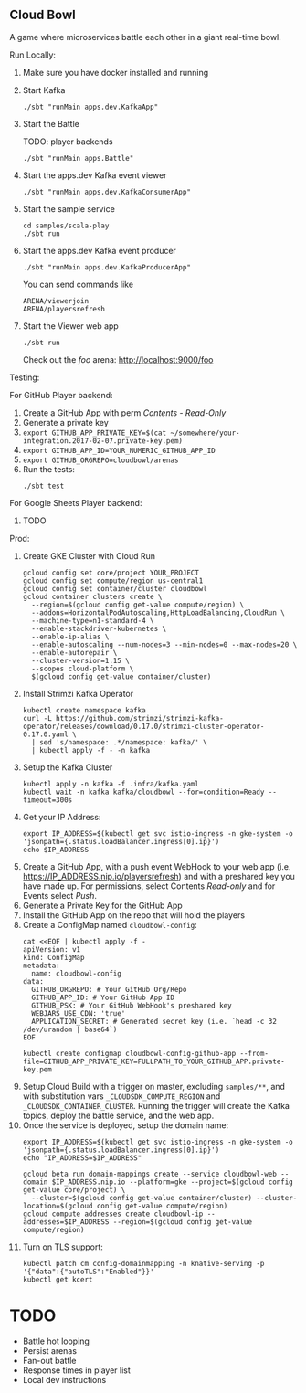 Cloud Bowl
----------

A game where microservices battle each other in a giant real-time bowl.


Run Locally:
1. Make sure you have docker installed and running
1. Start Kafka
    ```
    ./sbt "runMain apps.dev.KafkaApp"
    ```
1. Start the Battle

    TODO: player backends
    ```
    ./sbt "runMain apps.Battle"
    ```
1. Start the apps.dev Kafka event viewer
    ```
    ./sbt "runMain apps.dev.KafkaConsumerApp"
    ```
1. Start the sample service
    ```
    cd samples/scala-play
    ./sbt run
    ```
1. Start the apps.dev Kafka event producer
    ```
    ./sbt "runMain apps.dev.KafkaProducerApp"
    ```
    You can send commands like
    ```
    ARENA/viewerjoin
    ARENA/playersrefresh
    ```
1. Start the Viewer web app
    ```
    ./sbt run
    ```
    Check out the *foo* arena: [http://localhost:9000/foo](http://localhost:9000/foo)


Testing:

For GitHub Player backend:

1. Create a GitHub App with perm *Contents - Read-Only*
1. Generate a private key
1. `export GITHUB_APP_PRIVATE_KEY=$(cat ~/somewhere/your-integration.2017-02-07.private-key.pem)`
1. `export GITHUB_APP_ID=YOUR_NUMERIC_GITHUB_APP_ID`
1. `export GITHUB_ORGREPO=cloudbowl/arenas`
1. Run the tests:
    ```
    ./sbt test
    ```

For Google Sheets Player backend:

1. TODO


Prod:
1. Create GKE Cluster with Cloud Run
    ```
    gcloud config set core/project YOUR_PROJECT
    gcloud config set compute/region us-central1
    gcloud config set container/cluster cloudbowl
    gcloud container clusters create \
      --region=$(gcloud config get-value compute/region) \
      --addons=HorizontalPodAutoscaling,HttpLoadBalancing,CloudRun \
      --machine-type=n1-standard-4 \
      --enable-stackdriver-kubernetes \
      --enable-ip-alias \
      --enable-autoscaling --num-nodes=3 --min-nodes=0 --max-nodes=20 \
      --enable-autorepair \
      --cluster-version=1.15 \
      --scopes cloud-platform \
      $(gcloud config get-value container/cluster)
    ```
1. Install Strimzi Kafka Operator
    ```
    kubectl create namespace kafka
    curl -L https://github.com/strimzi/strimzi-kafka-operator/releases/download/0.17.0/strimzi-cluster-operator-0.17.0.yaml \
      | sed 's/namespace: .*/namespace: kafka/' \
      | kubectl apply -f - -n kafka
    ```
1. Setup the Kafka Cluster
    ```
    kubectl apply -n kafka -f .infra/kafka.yaml
    kubectl wait -n kafka kafka/cloudbowl --for=condition=Ready --timeout=300s
    ```
1. Get your IP Address:
    ```
    export IP_ADDRESS=$(kubectl get svc istio-ingress -n gke-system -o 'jsonpath={.status.loadBalancer.ingress[0].ip}')
    echo $IP_ADDRESS
    ```
1. Create a GitHub App, with a push event WebHook to your web app (i.e. https://IP_ADDRESS.nip.io/playersrefresh) and with a preshared key you have made up.  For permissions, select Contents *Read-only* and for Events select *Push*.
1. Generate a Private Key for the GitHub App
1. Install the GitHub App on the repo that will hold the players
1. Create a ConfigMap named `cloudbowl-config`:
    ```
    cat <<EOF | kubectl apply -f -
    apiVersion: v1
    kind: ConfigMap
    metadata:
      name: cloudbowl-config
    data:
      GITHUB_ORGREPO: # Your GitHub Org/Repo
      GITHUB_APP_ID: # Your GitHub App ID
      GITHUB_PSK: # Your GitHub WebHook's preshared key
      WEBJARS_USE_CDN: 'true'
      APPLICATION_SECRET: # Generated secret key (i.e. `head -c 32 /dev/urandom | base64`)
    EOF

    kubectl create configmap cloudbowl-config-github-app --from-file=GITHUB_APP_PRIVATE_KEY=FULLPATH_TO_YOUR_GITHUB_APP.private-key.pem
    ```
1. Setup Cloud Build with a trigger on master, excluding `samples/**`, and with substitution vars `_CLOUDSDK_COMPUTE_REGION` and `_CLOUDSDK_CONTAINER_CLUSTER`.  Running the trigger will create the Kafka topics, deploy the battle service, and the web app.
1. Once the service is deployed, setup the domain name:
    ```
    export IP_ADDRESS=$(kubectl get svc istio-ingress -n gke-system -o 'jsonpath={.status.loadBalancer.ingress[0].ip}')
    echo "IP_ADDRESS=$IP_ADDRESS"
   
    gcloud beta run domain-mappings create --service cloudbowl-web --domain $IP_ADDRESS.nip.io --platform=gke --project=$(gcloud config get-value core/project) \
      --cluster=$(gcloud config get-value container/cluster) --cluster-location=$(gcloud config get-value compute/region)
    gcloud compute addresses create cloudbowl-ip --addresses=$IP_ADDRESS --region=$(gcloud config get-value compute/region)
    ```
1. Turn on TLS support:
    ```
    kubectl patch cm config-domainmapping -n knative-serving -p '{"data":{"autoTLS":"Enabled"}}'
    kubectl get kcert
    ```

# TODO

- Battle hot looping
- Persist arenas
- Fan-out battle
- Response times in player list
- Local dev instructions
